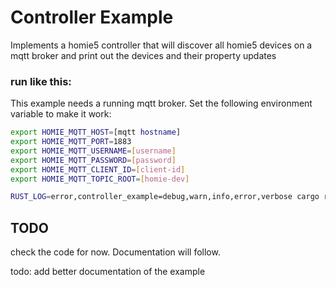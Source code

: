 # Controller Example

Implements a homie5 controller that will discover all homie5 devices on a mqtt broker and print out the devices and their property updates

### run like this:

This example needs a running mqtt broker.
Set the following environment variable to make it work:

```bash
export HOMIE_MQTT_HOST=[mqtt hostname]
export HOMIE_MQTT_PORT=1883
export HOMIE_MQTT_USERNAME=[username]
export HOMIE_MQTT_PASSWORD=[password]
export HOMIE_MQTT_CLIENT_ID=[client-id]
export HOMIE_MQTT_TOPIC_ROOT=[homie-dev]

RUST_LOG=error,controller_example=debug,warn,info,error,verbose cargo run --example controller_example
```

## TODO

check the code for now. Documentation will follow.

todo: add better documentation of the example

```

```
